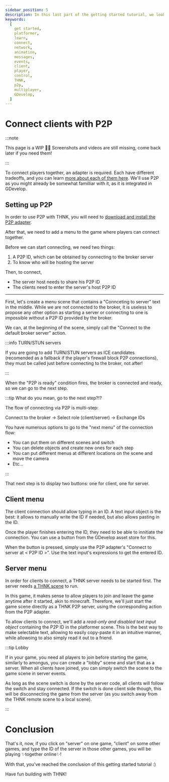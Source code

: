 ```yaml
---
sidebar_position: 5
description: In this last part of the getting started tutorial, we look at how to connect your players and play together online.
keywords:
  [
    get started,
    platformer,
    learn,
    connect,
    network,
    animation,
    messages,
    events,
    client,
    player,
    control,
    THNK,
    p2p,
    multiplayer,
    GDevelop,
  ]
---
```


# Connect clients with P2P

:::note

This page is a WIP 👷‍♂️
Screenshots and videos are still missing, come back later if you need them!

:::

To connect players together, an adapter is required. Each have different tradeoffs, and you can learn [more about each of them here](../misc/picking-an-adapter.md). We'll use P2P as you might already be somewhat familliar with it, as it is integrated in GDevelop.

## Setting up P2P

In order to use P2P with THNK, you will need to [download and install the P2P adapter](https://raw.githubusercontent.com/arthuro555/THNK/master/extensions/THNK_P2P.json).

After that, we need to add a menu to the game where players can connect together.

Before we can start connecting, we need two things:

1. A P2P ID, which can be obtained by connecting to the broker server
2. To know who will be hosting the server

Then, to connect,

- The server host needs to share his P2P ID
- The clients need to enter the server's host P2P ID

---

First, let's create a menu scene that contains a "Connceting to server" text in the middle. While we are not connected to the broker, it is useless to propose any other option as starting a server or connecting to one is impossible without a P2P ID provided by the broker.

We can, at the beginning of the scene, simply call the "Connect to the default broker server" action.

:::info TURN/STUN servers

If you are going to add TURN/STUN servers as ICE candidates (recomended as a fallback if the player's firewall block P2P connections), they must be called just before connecting to the broker, not after!

:::

When the "P2P is ready" condition fires, the broker is connected and ready, so we can go to the next step.

:::tip What do you mean, go to the next step?!?

The flow of connecting via P2P is multi-step:

Connect to the broker -> Select role (client/server) -> Exchange IDs

You have numerous options to go to the "next menu" of the connection flow:

- You can put them on different scenes and switch
- You can delete objects and create new ones for each step
- You can put different menus at different locations on the scene and move the camera
- Etc...

:::

That next step is to display two buttons: one for client, one for server.

## Client menu

The client connection should allow typing in an ID. A text input object is the best: it allows to manually write the ID if needed, but also allows pasting in the ID.

Once the player finishes entering the ID, they need to be able to innitiate the connection. You can use a button from the GDevelop asset store for this.

When the button is pressed, simply use the P2P adapter's "Connect to server at < P2P ID >". Use the text input's expressions to get the entered ID.

## Server menu

In order for clients to connect, a THNK server needs to be started first. The server needs [a THNK scene](./creating-a-scene.md) to run.

In this game, it makes sense to allow players to join and leave the game anytime after it started, akin to minecraft. Therefore, we'll just start the game scene directly as a THNK P2P server, using the corresponding action from the P2P adapter.

To allow clients to connect, we'll add a _read-only and disabled text input object_ containing the P2P ID in the platformer scene.
This is the best way to make selectable text, allowing to easily copy-paste it in an intuitive manner, while allowoing to also simply read it out to a friend.

:::tip Lobby

If in your game, you need all players to join before starting the game, similarly to amongus, you can create a "lobby" scene and start that as a server. When all clients have joined, you can simply switch the scene to the game scene in server events.

As long as the scene switch is done by the server code, all clients will follow the switch and stay connected. If the switch is done client side though, this will be disconnecting the game from the server (as you switch away from the THNK remote scene to a local scene).

:::

# Conclusion

That's it, now, if you click on "server" on one game, "client" on some other games, and type the ID of the server in those other games, you will be playing ✨together online✨!

With that, you've reached the conclusion of this getting started tutorial :)

Have fun building with THNK!
